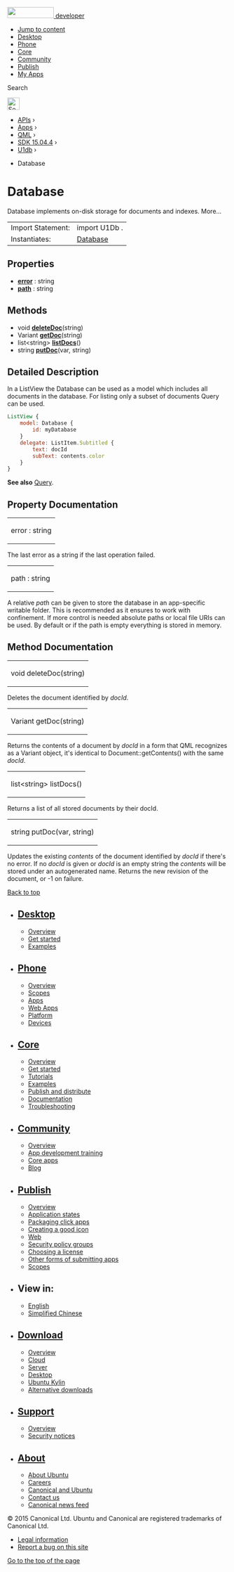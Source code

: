 <a href="https://developer.ubuntu.com/" class="logo-ubuntu"><img src="https://developer.ubuntu.com/assets/sites/ubuntu/latest/u/img/logos/logo-ubuntu-orange.svg" width="106" height="25" /> <span>developer</span></a>

-   [Jump to content](index.html#main-content)
-   [Desktop](https://developer.ubuntu.com/en/desktop/)
-   [Phone](https://developer.ubuntu.com/en/phone/)
-   [Core](https://developer.ubuntu.com/core)
-   [Community](https://developer.ubuntu.com/en/community/)
-   [Publish](https://developer.ubuntu.com/en/publish/)
-   [My Apps](https://myapps.developer.ubuntu.com/)

Search

<img src="https://developer.ubuntu.com/assets/sites/ubuntu/latest/u/img/search-white.svg" alt="Search" height="28" />

-   [APIs](../../../../index.html) ›
-   [Apps](../../../index.html) ›
-   [QML](../../index.html) ›
-   [SDK 15.04.4](../index.html) ›
-   [U1db](../U1db/index.html) ›

<!-- -->

-   Database

Database
========

<span class="subtitle"></span>
Database implements on-disk storage for documents and indexes. More...

|                   |                                                                                     |
|-------------------|-------------------------------------------------------------------------------------|
| Import Statement: | import U1Db .                                                                       |
| Instantiates:     | [](index.html)[Database](../../../../scopes/cpp/sdk-14.10/U1db.Database/index.html) |

<span id="properties"></span>
Properties
----------

-   ****[error](index.html#error-prop)**** : string
-   ****[path](index.html#path-prop)**** : string

<span id="methods"></span>
Methods
-------

-   void ****[deleteDoc](index.html#deleteDoc-method)****(string)
-   Variant ****[getDoc](index.html#getDoc-method)****(string)
-   list&lt;string&gt; ****[listDocs](index.html#listDocs-method)****()
-   string ****[putDoc](index.html#putDoc-method)****(var, string)

<span id="details"></span>
Detailed Description
--------------------

In a ListView the Database can be used as a model which includes all documents in the database. For listing only a subset of documents Query can be used.

``` qml
ListView {
    model: Database {
        id: myDatabase
    }
    delegate: ListItem.Subtitled {
        text: docId
        subText: contents.color
    }
}
```

**See also** [Query](../U1db.Query/index.html).

Property Documentation
----------------------

<table>
<colgroup>
<col width="100%" />
</colgroup>
<tbody>
<tr class="odd">
<td><p><span id="error-prop"></span><span class="name">error</span> : <span class="type">string</span></p></td>
</tr>
</tbody>
</table>

The last error as a string if the last operation failed.

<table>
<colgroup>
<col width="100%" />
</colgroup>
<tbody>
<tr class="odd">
<td><p><span id="path-prop"></span><span class="name">path</span> : <span class="type">string</span></p></td>
</tr>
</tbody>
</table>

A relative *path* can be given to store the database in an app-specific writable folder. This is recommended as it ensures to work with confinement. If more control is needed absolute paths or local file URIs can be used. By default or if the path is empty everything is stored in memory.

Method Documentation
--------------------

<table>
<colgroup>
<col width="100%" />
</colgroup>
<tbody>
<tr class="odd">
<td><p><span id="deleteDoc-method"></span><span class="type">void</span> <span class="name">deleteDoc</span>(<span class="type">string</span>)</p></td>
</tr>
</tbody>
</table>

Deletes the document identified by *docId*.

<table>
<colgroup>
<col width="100%" />
</colgroup>
<tbody>
<tr class="odd">
<td><p><span id="getDoc-method"></span><span class="type">Variant</span> <span class="name">getDoc</span>(<span class="type">string</span>)</p></td>
</tr>
</tbody>
</table>

Returns the contents of a document by *docId* in a form that QML recognizes as a Variant object, it's identical to Document::getContents() with the same *docId*.

<table>
<colgroup>
<col width="100%" />
</colgroup>
<tbody>
<tr class="odd">
<td><p><span id="listDocs-method"></span><span class="type">list</span>&lt;<span class="type">string</span>&gt; <span class="name">listDocs</span>()</p></td>
</tr>
</tbody>
</table>

Returns a list of all stored documents by their docId.

<table>
<colgroup>
<col width="100%" />
</colgroup>
<tbody>
<tr class="odd">
<td><p><span id="putDoc-method"></span><span class="type">string</span> <span class="name">putDoc</span>(<span class="type">var</span>, <span class="type">string</span>)</p></td>
</tr>
</tbody>
</table>

Updates the existing *contents* of the document identified by *docId* if there's no error. If no *docId* is given or *docId* is an empty string the *contents* will be stored under an autogenerated name. Returns the new revision of the document, or -1 on failure.

[Back to top](index.html#)

-   [Desktop](https://developer.ubuntu.com/en/desktop/)
    ---------------------------------------------------

    -   [Overview](https://developer.ubuntu.com/en/desktop/)
    -   [Get started](http://snapcraft.io/?utm_source=developer.ubuntu.com&utm_medium=devportal&utm_term=snaps%20snapcraft%20desktop&utm_content=menu&utm_campaign=duc_snappers)
    -   [Examples](https://github.com/ubuntu/snappy-playpen)

-   [Phone](https://developer.ubuntu.com/en/phone/)
    -----------------------------------------------

    -   [Overview](https://developer.ubuntu.com/en/phone/)
    -   [Scopes](https://developer.ubuntu.com/en/phone/scopes/)
    -   [Apps](https://developer.ubuntu.com/en/phone/apps/)
    -   [Web Apps](https://developer.ubuntu.com/en/phone/web/)
    -   [Platform](https://developer.ubuntu.com/en/phone/platform/)
    -   [Devices](https://developer.ubuntu.com/en/phone/devices/)

-   [Core](https://developer.ubuntu.com/core)
    -----------------------------------------

    -   [Overview](https://developer.ubuntu.com/core)
    -   [Get started](https://developer.ubuntu.com/core/get-started)
    -   [Tutorials](https://developer.ubuntu.com/core/tutorials)
    -   [Examples](https://developer.ubuntu.com/core/examples)
    -   [Publish and distribute](https://developer.ubuntu.com/core/publish-and-distribute)
    -   [Documentation](https://developer.ubuntu.com/core/documentation)
    -   [Troubleshooting](https://developer.ubuntu.com/core/troubleshooting)

-   [Community](https://developer.ubuntu.com/en/community/)
    -------------------------------------------------------

    -   [Overview](https://developer.ubuntu.com/en/community/)
    -   [App development training](https://developer.ubuntu.com/en/community/training/)
    -   [Core apps](https://developer.ubuntu.com/en/community/core-apps/)
    -   [Blog](https://developer.ubuntu.com/en/community/blog/)

-   [Publish](https://developer.ubuntu.com/en/publish/)
    ---------------------------------------------------

    -   [Overview](https://developer.ubuntu.com/en/publish/)
    -   [Application states](https://developer.ubuntu.com/en/publish/application-states/)
    -   [Packaging click apps](https://developer.ubuntu.com/en/publish/packaging-click-apps/)
    -   [Creating a good icon](https://developer.ubuntu.com/en/publish/creating-a-good-icon/)
    -   [Web](https://developer.ubuntu.com/en/publish/web/)
    -   [Security policy groups](https://developer.ubuntu.com/en/publish/security-policy-groups/)
    -   [Choosing a license](https://developer.ubuntu.com/en/publish/choosing-a-license/)
    -   [Other forms of submitting apps](https://developer.ubuntu.com/en/publish/other-forms-of-submitting-apps/)
    -   [Scopes](https://developer.ubuntu.com/en/publish/scopes/)

-   View in:
    --------

    -   [English](index.html "Change to language: English")
    -   [Simplified Chinese](index.html "Change to language: Simplified Chinese")

-   [Download](http://ubuntu.com/download/)
    ---------------------------------------

    -   [Overview](http://ubuntu.com/download)
    -   [Cloud](http://ubuntu.com/download/cloud)
    -   [Server](http://ubuntu.com/download/server)
    -   [Desktop](http://ubuntu.com/download/desktop)
    -   [Ubuntu Kylin](http://ubuntu.com/download/ubuntu-kylin)
    -   [Alternative downloads](http://ubuntu.com/download/alternative-downloads)

-   [Support](http://ubuntu.com/support/)
    -------------------------------------

    -   [Overview](http://ubuntu.com/support)
    -   [Security notices](http://www.ubuntu.com/usn/)

-   [About](http://ubuntu.com/about/)
    ---------------------------------

    -   [About Ubuntu](http://ubuntu.com/about/about-ubuntu)
    -   [Careers](http://www.canonical.com/careers)
    -   [Canonical and Ubuntu](http://ubuntu.com/about/canonical-and-ubuntu)
    -   [Contact us](http://ubuntu.com/about/contact-us)
    -   [Canonical news feed](http://insights.ubuntu.com/feed/)

© 2015 Canonical Ltd. Ubuntu and Canonical are registered trademarks of Canonical Ltd.

-   [Legal information](http://www.ubuntu.com/legal)
-   [Report a bug on this site](https://bugs.launchpad.net/developer-ubuntu-com/)

<span class="accessibility-aid">[Go to the top of the page](index.html#)</span>
